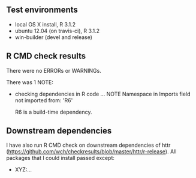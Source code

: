## Test environments
* local OS X install, R 3.1.2
* ubuntu 12.04 (on travis-ci), R 3.1.2
* win-builder (devel and release)

## R CMD check results
There were no ERRORs or WARNINGs. 

There was 1 NOTE:

* checking dependencies in R code ... NOTE
  Namespace in Imports field not imported from: 'R6'

  R6 is a build-time dependency.

## Downstream dependencies
I have also run R CMD check on downstream dependencies of httr 
(https://github.com/wch/checkresults/blob/master/httr/r-release). All packages 
that I could install passed except:

* XYZ:...
